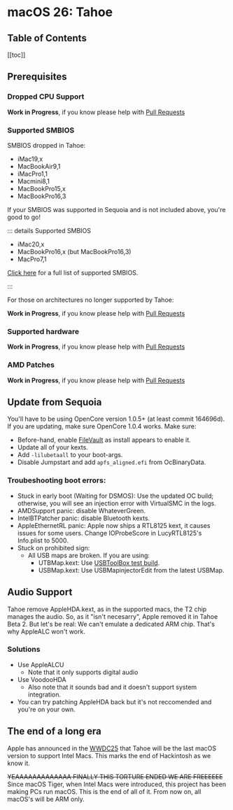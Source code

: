 # macOS 26: Tahoe

## Table of Contents

[[toc]]

## Prerequisites

### Dropped CPU Support

**Work in Progress**, if you know please help with [Pull Requests](https://github.com/dortania/OpenCore-Multiboot/pulls)

### Supported SMBIOS

SMBIOS dropped in Tahoe:

* iMac19,x
* MacBookAir9,1
* iMacPro1,1
* Macmini8,1
* MacBookPro15,x
* MacBookPro16,3

If your SMBIOS was supported in Sequoia and is not included above, you're good to go!

::: details Supported SMBIOS

* iMac20,x
* MacBookPro16,x (but MacBookPro16,3)
* MacPro7,1

[Click here](./smbios-support.md) for a full list of supported SMBIOS.

:::

For those on architectures no longer supported by Tahoe:

**Work in Progress**, if you know please help with [Pull Requests](https://github.com/dortania/OpenCore-Multiboot/pulls)

### Supported hardware

**Work in Progress**, if you know please help with [Pull Requests](https://github.com/dortania/OpenCore-Multiboot/pulls)

### AMD Patches

**Work in Progress**, if you know please help with [Pull Requests](https://github.com/dortania/OpenCore-Multiboot/pulls)

## Update from Sequoia

You'll have to be using OpenCore version 1.0.5+ (at least commit 164696d). If you are updating, make sure OpenCore 1.0.4 works.
Make sure:
* Before-hand, enable [FileVault](https://dortania.github.io/OpenCore-Post-Install/universal/security/filevault.html) as install appears to enable it.
* Update all of your kexts.
* Add `-lilubetaall` to your boot-args.
* Disable Jumpstart and add `apfs_aligned.efi` from OcBinaryData.

### Troubeshooting boot errors:
* Stuck in early boot (Waiting for DSMOS): Use the updated OC build; otherwise, you will see an injection error with VirtualSMC in the logs.
* AMDSupport panic: disable WhateverGreen.
* IntelBTPatcher panic: disable Bluetooth kexts.
* AppleEthernetRL panic: Apple now ships a RTL8125 kext, it causes issues for some users. Change IOProbeScore in LucyRTL8125's Info.plist to 5000.
* Stuck on prohibited sign:
  * All USB maps are broken. If you are using:
     * UTBMap.kext: Use [USBToolBox test build](https://github.com/USBToolBox/kext/releases/tag/1.2.0).
     * USBMap.kext: Use USBMapinjectorEdit from the latest USBMap.

## Audio Support

Tahoe remove AppleHDA.kext, as in the supported macs, the T2 chip manages the audio. So, as it "isn't necesarry", Apple removed it in Tahoe Beta 2. But let's be real: We can't emulate a dedicated ARM chip. That's why AppleALC won't work.

### Solutions

* Use AppleALCU
  * Note that it only supports digital audio
* Use VoodooHDA
  * Also note that it sounds bad and it doesn't support system integration.
* You can try patching AppleHDA back but it's not reccomended and you're on your own.

## The end of a long era

Apple has announced in the [WWDC25](https://www.youtube.com/live/51iONeETSng?t=3278s) that Tahoe will be the last macOS version to support Intel Macs. This marks the end of Hackintosh as we know it.

~~YEAAAAAAAAAAAAA FINALLY THIS TORTURE ENDED WE ARE FREEEEEE~~ Since macOS Tiger, when Intel Macs were introduced, this project has been making PCs run macOS. This is the end of all of it. From now on, all macOS's will be ARM only.
